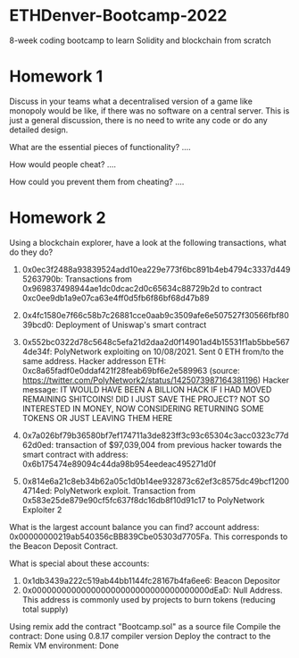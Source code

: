 # ETHDenver-Bootcamp-2022
8-week coding bootcamp to learn Solidity and blockchain from scratch


# Homework 1

Discuss in your teams what a decentralised version of a game like monopoly would be like,
if there was no software on a central server. This is just a general discussion, there is no need to write any code or do any detailed
design.

What are the essential pieces of functionality? 
....

How would people cheat?
....

How could you prevent them from cheating?
....


# Homework 2

Using a blockchain explorer, have a look at the following transactions, what do they do?

1. 0x0ec3f2488a93839524add10ea229e773f6bc891b4eb4794c3337d4495263790b:
   Transactions from 0x969837498944ae1dc0dcac2d0c65634c88729b2d to contract 0xc0ee9db1a9e07ca63e4ff0d5fb6f86bf68d47b89
   
2. 0x4fc1580e7f66c58b7c26881cce0aab9c3509afe6e507527f30566fbf8039bcd0: Deployment of Uniswap's smart contract

3. 0x552bc0322d78c5648c5efa21d2daa2d0f14901ad4b15531f1ab5bbe5674de34f:
   PolyNetwork exploiting on 10/08/2021. Sent 0 ETH from/to the same address.
   Hacker addresson ETH: 0xc8a65fadf0e0ddaf421f28feab69bf6e2e589963 (source: https://twitter.com/PolyNetwork2/status/1425073987164381196)
   Hacker message: IT WOULD HAVE BEEN A BILLION HACK IF I HAD MOVED REMAINING SHITCOINS! DID I JUST SAVE THE PROJECT?
                   NOT SO INTERESTED IN MONEY, NOW CONSIDERING RETURNING SOME TOKENS OR JUST LEAVING THEM HERE
                   
4. 0x7a026bf79b36580bf7ef174711a3de823ff3c93c65304c3acc0323c77d62d0ed: transaction of $97,039,004 from previous hacker towards
   the smart contract with address: 0x6b175474e89094c44da98b954eedeac495271d0f
   
5. 0x814e6a21c8eb34b62a05c1d0b14ee932873c62ef3c8575dc49bcf12004714ed: PolyNetwork exploit.
   Transaction from 0x583e25de879e90cf5fc637f8dc16db8f10d91c17 to PolyNetwork Exploiter 2

What is the largest account balance you can find?
account address: 0x00000000219ab540356cBB839Cbe05303d7705Fa. This corresponds to the Beacon Deposit Contract.
 
What is special about these accounts:
1. 0x1db3439a222c519ab44bb1144fc28167b4fa6ee6: Beacon Depositor
2. 0x000000000000000000000000000000000000dEaD: Null Address. This address is commonly used by projects to burn tokens (reducing total supply)
 
Using remix add the contract "Bootcamp.sol" as a source file
Compile the contract: Done using 0.8.17 compiler version
Deploy the contract to the Remix VM environment: Done

